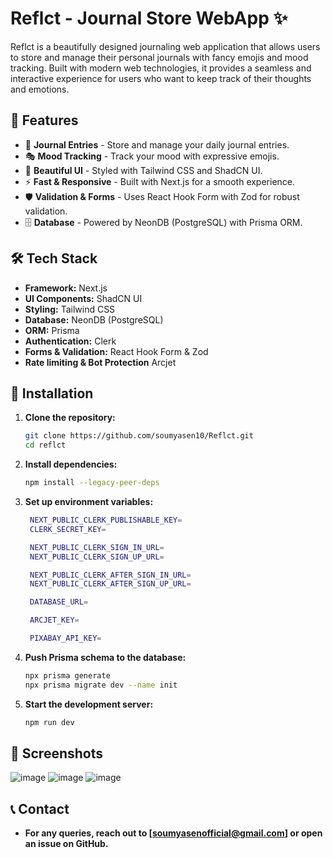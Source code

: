 # Reflct - Journal Store WebApp ✨

Reflct is a beautifully designed journaling web application that allows users to store and manage their personal journals with fancy emojis and mood tracking. Built with modern web technologies, it provides a seamless and interactive experience for users who want to keep track of their thoughts and emotions.

## 🚀 Features
- 📖 **Journal Entries** - Store and manage your daily journal entries.
- 🎭 **Mood Tracking** - Track your mood with expressive emojis.
- 🎨 **Beautiful UI** - Styled with Tailwind CSS and ShadCN UI.
- ⚡ **Fast & Responsive** - Built with Next.js for a smooth experience.
- 🛡 **Validation & Forms** - Uses React Hook Form with Zod for robust validation.
- 🗄 **Database** - Powered by NeonDB (PostgreSQL) with Prisma ORM.

## 🛠 Tech Stack
- **Framework:** Next.js
- **UI Components:** ShadCN UI
- **Styling:** Tailwind CSS
- **Database:** NeonDB (PostgreSQL)
- **ORM:** Prisma
- **Authentication:** Clerk
- **Forms & Validation:** React Hook Form & Zod
- **Rate limiting & Bot Protection** Arcjet

## 🔧 Installation

1. **Clone the repository:**
   ```bash
   git clone https://github.com/soumyasen10/Reflct.git
   cd reflct
2. **Install dependencies:**
   ```bash
   npm install --legacy-peer-deps
3. **Set up environment variables:**
   ```bash
    NEXT_PUBLIC_CLERK_PUBLISHABLE_KEY=
    CLERK_SECRET_KEY=

    NEXT_PUBLIC_CLERK_SIGN_IN_URL=
    NEXT_PUBLIC_CLERK_SIGN_UP_URL=

    NEXT_PUBLIC_CLERK_AFTER_SIGN_IN_URL=
    NEXT_PUBLIC_CLERK_AFTER_SIGN_UP_URL=

    DATABASE_URL=

    ARCJET_KEY=

    PIXABAY_API_KEY=
4. **Push Prisma schema to the database:**
   ```bash
   npx prisma generate
   npx prisma migrate dev --name init
5. **Start the development server:**
   ```bash
   npm run dev

## 📸 Screenshots
![image](https://github.com/user-attachments/assets/6d3da407-7786-4755-ba7d-1f2a054d6125)
![image](https://github.com/user-attachments/assets/9dd3c283-d14d-4111-a3b5-e71c145fab0f)
![image](https://github.com/user-attachments/assets/3d4f738d-3c73-418d-923d-c9350d58e1c9)



## 📞 Contact
- **For any queries, reach out to [soumyasenofficial@gmail.com] or open an issue on GitHub.**

